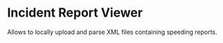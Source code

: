 # Incident Report Viewer

Allows to locally upload and parse XML files containing speeding reports.
